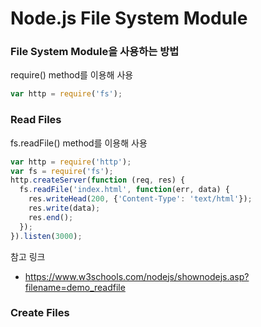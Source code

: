 # Node.js File System Module

### File System Module을 사용하는 방법
require() method를 이용해 사용 
```javascript
var http = require('fs');
```

### Read Files
fs.readFile() method를 이용해 사용  

```javascript
var http = require('http');
var fs = require('fs');
http.createServer(function (req, res) {
  fs.readFile('index.html', function(err, data) {
    res.writeHead(200, {'Content-Type': 'text/html'});
    res.write(data);
    res.end();
  });
}).listen(3000);
```

참고 링크
* https://www.w3schools.com/nodejs/shownodejs.asp?filename=demo_readfile

### Create Files

